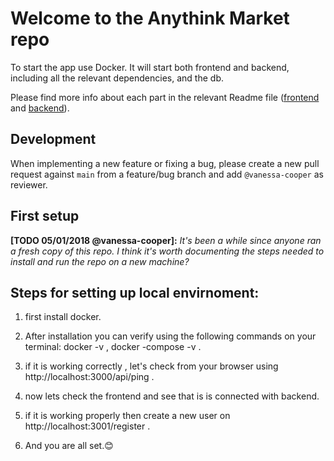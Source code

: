 # Welcome to the Anythink Market repo

To start the app use Docker. It will start both frontend and backend, including all the relevant dependencies, and the db.

Please find more info about each part in the relevant Readme file ([frontend](frontend/readme.md) and [backend](backend/README.md)).

## Development

When implementing a new feature or fixing a bug, please create a new pull request against `main` from a feature/bug branch and add `@vanessa-cooper` as reviewer.

## First setup

**[TODO 05/01/2018 @vanessa-cooper]:** _It's been a while since anyone ran a fresh copy of this repo. I think it's worth documenting the steps needed to install and run the repo on a new machine?_

## Steps for setting up local envirnoment:

1. first install docker.
2. After installation you can verify using the following commands on your terminal: docker -v , docker -compose -v .
3. if it is working correctly , let's check from your browser using http://localhost:3000/api/ping .
4. now lets check the frontend and see that is is connected with backend.
5. if it is working properly then create a new user on http://localhost:3001/register .

6. And you are all set.😊
